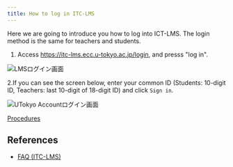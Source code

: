 ```yaml
---
title: How to log in ITC-LMS
---
```


Here we are going to introduce you how to log into ICT-LMS.  The login method is the same for teachers and students.

 1. Access https://itc-lms.ecc.u-tokyo.ac.jp/login, and presss "log in". 

![LMSログイン画面](../lms_students/img/login.png)

 2.If you can see the screen below, enter your common ID (Students: 10-digit ID, Teachers: last 10-digit of 18-digit ID) and click `Sign in`.

![UTokyo Accountログイン画面](../lms_students/img/UTAC.png)

[Procedures](https://youtu.be/xAur5zar5Sc)
## References
* <a href="https://www.ecc.u-tokyo.ac.jp/itc-lms/faq.html">FAQ (ITC-LMS)</a>
